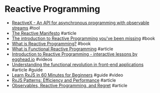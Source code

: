 # Reactive Programming

- [ReactiveX - An API for asynchronous programming with observable streams](http://reactivex.io) #tool
- [The Reactive Manifesto](http://www.reactivemanifesto.org) #article
- [The introduction to Reactive Programming you've been missing](https://gist.github.com/staltz/868e7e9bc2a7b8c1f754) #book
- [What is Reactive Programming?](https://medium.com/reactive-programming/what-is-reactive-programming-bc9fa7f4a7fc) #book
- [What is Functional Reactive Programming](https://www.bignerdranch.com/blog/what-is-functional-reactive-programming) #article
- [Introduction to Reactive Programming - interactive lessons by egghead.io](https://egghead.io/series/introduction-to-reactive-programming) #videos
- [Understanding the functional revolution in front-end applications](http://blog.reactandbethankful.com/posts/2015/09/15/understanding-the-functional-revolution/) #article #guide
- [Learn RxJS in 60 Minutes for Beginners](https://www.youtube.com/watch?v=PhggNGsSQyg) #guide #video
- [RxJS Patterns: Efficiency and Performance](https://blog.bitsrc.io/rxjs-patterns-efficiency-and-performance-10bbf272c3fc) #article
- [Observables, Reactive Programming, and Regret](https://dev.to/rxjs/observables-reactive-programming-and-regret-4jm6) #article
